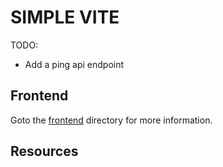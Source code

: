 # SIMPLE VITE

TODO:

* Add a ping api endpoint

## Frontend

Goto the [frontend](./frontend/README.md) directory for more information.

## Resources
